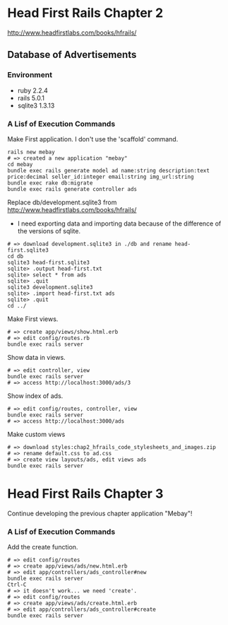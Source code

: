 # Head First Rails Chapter 2
http://www.headfirstlabs.com/books/hfrails/
## Database of Advertisements
### Environment
- ruby 2.2.4
- rails 5.0.1
- sqlite3 1.3.13

### A Lisf of Execution Commands
Make First application.
I don't use the 'scaffold' command.
```
rails new mebay
# => created a new application "mebay"
cd mebay
bundle exec rails generate model ad name:string description:text price:decimal seller_id:integer email:string img_url:string
bundle exec rake db:migrate
bundle exec rails generate controller ads
```

Replace db/development.sqlite3 from http://www.headfirstlabs.com/books/hfrails/
- I need exporting data and importing data because of the difference of the versions of sqlite.

```
# => download development.sqlite3 in ./db and rename head-first.sqlite3
cd db
sqlite3 head-first.sqlite3
sqlite> .output head-first.txt
sqlite> select * from ads
sqlite> .quit
sqlite3 development.sqlite3
sqlite> .import head-first.txt ads
sqlite> .quit
cd ../
```

Make First views.
```
# => create app/views/show.html.erb
# => edit config/routes.rb
bundle exec rails server
```

Show data in views.
```
# => edit controller, view
bundle exec rails server
# => access http://localhost:3000/ads/3
```

Show index of ads.
```
# => edit config/routes, controller, view
bundle exec rails server
# => access http://localhost:3000/ads
```

Make custom views
```
# => download styles:chap2_hfrails_code_stylesheets_and_images.zip
# => rename default.css to ad.css
# => create view layouts/ads, edit views ads
bundle exec rails server
```

# Head First Rails Chapter 3
Continue developing the previous chapter application "Mebay"!

### A Lisf of Execution Commands
Add the create function.
```
# => edit config/routes
# => create app/views/ads/new.html.erb
# => edit app/controllers/ads_controller#new
bundle exec rails server
Ctrl-C
# => it doesn't work... we need 'create'.
# => edit config/routes
# => create app/views/ads/create.html.erb
# => edit app/controllers/ads_controller#create
bundle exec rails server
```
